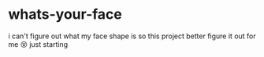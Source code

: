 # whats-your-face
i can't figure out what my face shape is so this project better figure it out for me
:dizzy_face: just starting
